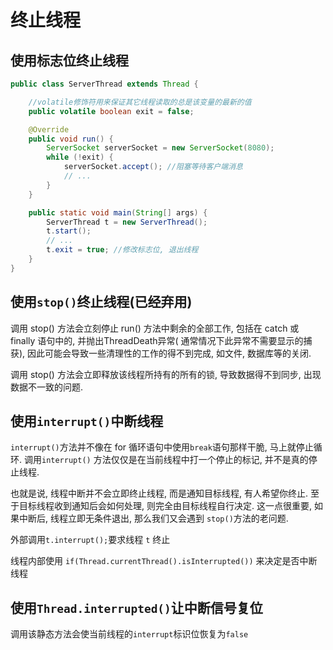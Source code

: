 # 终止线程

## 使用标志位终止线程

```java
public class ServerThread extends Thread {

    //volatile修饰符用来保证其它线程读取的总是该变量的最新的值
    public volatile boolean exit = false;

    @Override
    public void run() {
        ServerSocket serverSocket = new ServerSocket(8080);
        while (!exit) {
            serverSocket.accept(); //阻塞等待客户端消息
            // ...
        }
    }

    public static void main(String[] args) {
        ServerThread t = new ServerThread();
        t.start();
        // ...
        t.exit = true; //修改标志位, 退出线程
    }
}
```

## 使用`stop()`终止线程(已经弃用)

调用 stop() 方法会立刻停止 run() 方法中剩余的全部工作, 包括在 catch 或 finally 语句中的, 并抛出ThreadDeath异常(
通常情况下此异常不需要显示的捕获), 因此可能会导致一些清理性的工作的得不到完成, 如文件, 数据库等的关闭.

调用 stop() 方法会立即释放该线程所持有的所有的锁, 导致数据得不到同步, 出现数据不一致的问题.

## 使用`interrupt()`中断线程

`interrupt()`方法并不像在 for 循环语句中使用`break`语句那样干脆, 马上就停止循环. 调用`interrupt()`
方法仅仅是在当前线程中打一个停止的标记, 并不是真的停止线程.

也就是说, 线程中断并不会立即终止线程, 而是通知目标线程, 有人希望你终止. 至于目标线程收到通知后会如何处理,
则完全由目标线程自行决定. 这一点很重要, 如果中断后, 线程立即无条件退出, 那么我们又会遇到
`stop()`方法的老问题.

外部调用`t.interrupt();`要求线程 `t` 终止

线程内部使用 `if(Thread.currentThread().isInterrupted())` 来决定是否中断线程

## 使用`Thread.interrupted()`让中断信号复位

调用该静态方法会使当前线程的`interrupt`标识位恢复为`false`
